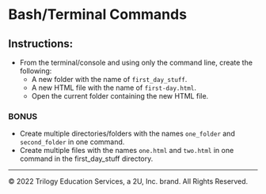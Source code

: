 # Bash/Terminal Commands

## Instructions:
 
* From the terminal/console and using only the command line, create the following:
  * A new folder with the name of `first_day_stuff`.
  * A new HTML file with the name of `first-day.html`.
  * Open the current folder containing the new HTML file.

### BONUS
* Create multiple directories/folders with the names `one_folder` and `second_folder` in one command.
* Create multiple files with the names `one.html` and `two.html` in one command in the first_day_stuff directory.

---

© 2022 Trilogy Education Services, a 2U, Inc. brand. All Rights Reserved.
